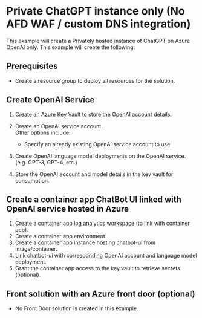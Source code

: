 # Private ChatGPT instance only (No AFD WAF / custom DNS integration)

This example will create a Privately hosted instance of ChatGPT on Azure OpenAI only. This example will create the following:

## Prerequisites

- Create a resource group to deploy all resources for the solution.  

## Create OpenAI Service

1. Create an Azure Key Vault to store the OpenAI account details.
2. Create an OpenAI service account.  
    Other options include:
    - Specify an already existing OpenAI service account to use.

3. Create OpenAI language model deployments on the OpenAI service. (e.g. GPT-3, GPT-4, etc.)
4. Store the OpenAI account and model details in the key vault for consumption.

## Create a container app ChatBot UI linked with OpenAI service hosted in Azure

1. Create a container app log analytics workspace (to link with container app).
2. Create a container app environment.
3. Create a container app instance hosting chatbot-ui from image/container.
4. Link chatbot-ui with corresponding OpenAI account and language model deployment.
5. Grant the container app access to the key vault to retrieve secrets (optional).

## Front solution with an Azure front door (optional)

- No Front Door solution is created in this example.

<!-- BEGIN_TF_DOCS -->

<!-- END_TF_DOCS -->
